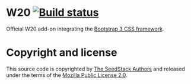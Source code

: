 # W20 [![Build status](https://travis-ci.org/seedstack/w20-bootstrap-3.svg?branch=master)](https://travis-ci.org/seedstack/w20-bootstrap-3)

Official W20 add-on integrating the [Bootstrap 3 CSS framework](http://getbootstrap.com).

# Copyright and license

This source code is copyrighted by [The SeedStack Authors](https://github.com/seedstack/seedstack/blob/master/AUTHORS) and
released under the terms of the [Mozilla Public License 2.0](https://www.mozilla.org/MPL/2.0/).


